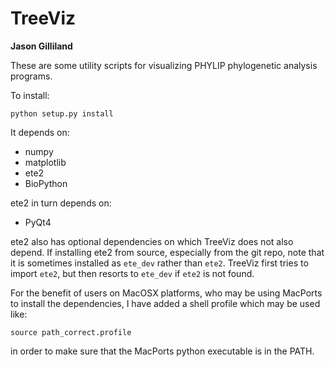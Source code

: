 # TreeViz

**Jason Gilliland**

These are some utility scripts for visualizing PHYLIP phylogenetic
analysis programs.

To install:
```
python setup.py install
```

It depends on:
- numpy
- matplotlib
- ete2
- BioPython

ete2 in turn depends on:
- PyQt4

ete2 also has optional dependencies on which TreeViz does not also
depend.
If installing ete2 from source, especially from the git repo,
note that it is sometimes installed as `ete_dev` rather than `ete2`.
TreeViz first tries to import `ete2`, but then resorts to `ete_dev` if
`ete2` is not found.

For the benefit of users on MacOSX platforms, who may be using MacPorts
to install the dependencies, I have added a shell profile which may be
used like:
```
source path_correct.profile
```
in order to make sure that the MacPorts python executable is in the
PATH.
